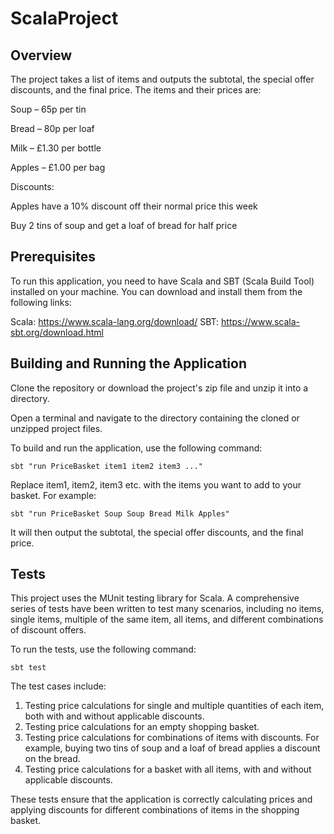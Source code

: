 # ScalaProject

## Overview
The project takes a list of items and outputs the subtotal, the special offer discounts, and the final price. The items and their prices are:

Soup – 65p per tin 

Bread – 80p per loaf

Milk – £1.30 per bottle

Apples – £1.00 per bag

Discounts: 

Apples have a 10% discount off their normal price this week

Buy 2 tins of soup and get a loaf of bread for half price

## Prerequisites
To run this application, you need to have Scala and SBT (Scala Build Tool) installed on your machine. You can download and install them from the following links:

Scala: https://www.scala-lang.org/download/ 
SBT: https://www.scala-sbt.org/download.html

## Building and Running the Application
Clone the repository or download the project's zip file and unzip it into a directory. 

Open a terminal and navigate to the directory containing the cloned or unzipped project files.

To build and run the application, use the following command:
```
sbt "run PriceBasket item1 item2 item3 ..."
```
Replace item1, item2, item3 etc. with the items you want to add to your basket. For example:
```
sbt "run PriceBasket Soup Soup Bread Milk Apples"
```
It will then output the subtotal, the special offer discounts, and the final price.

## Tests
This project uses the MUnit testing library for Scala. A comprehensive series of tests have been written to test many scenarios, including no items, single items, multiple of the same item, all items, and different combinations of discount offers.

To run the tests, use the following command:

```
sbt test
```

The test cases include:

1. Testing price calculations for single and multiple quantities of each item, both with and without applicable discounts.
2. Testing price calculations for an empty shopping basket.
3. Testing price calculations for combinations of items with discounts. For example, buying two tins of soup and a loaf of bread applies a discount on the bread.
4. Testing price calculations for a basket with all items, with and without applicable discounts.

These tests ensure that the application is correctly calculating prices and applying discounts for different combinations of items in the shopping basket.

